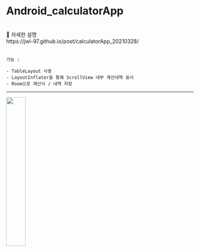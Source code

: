 # Android_calculatorApp

<br>
🔽  자세한 설명<br>
https://jwl-97.github.io/post/calculatorApp_20210328/
<br><br>

`기능 : `   
~~~
- TableLayout 사용
- LayoutInflater을 통해 ScrollView 내부 계산내역 표시
- Room으로 계산식 / 내역 저장
~~~

<hr><img src="https://user-images.githubusercontent.com/59545680/112744203-e1447500-8fd8-11eb-9e4f-249f70f4e4dc.gif" width="32%">
